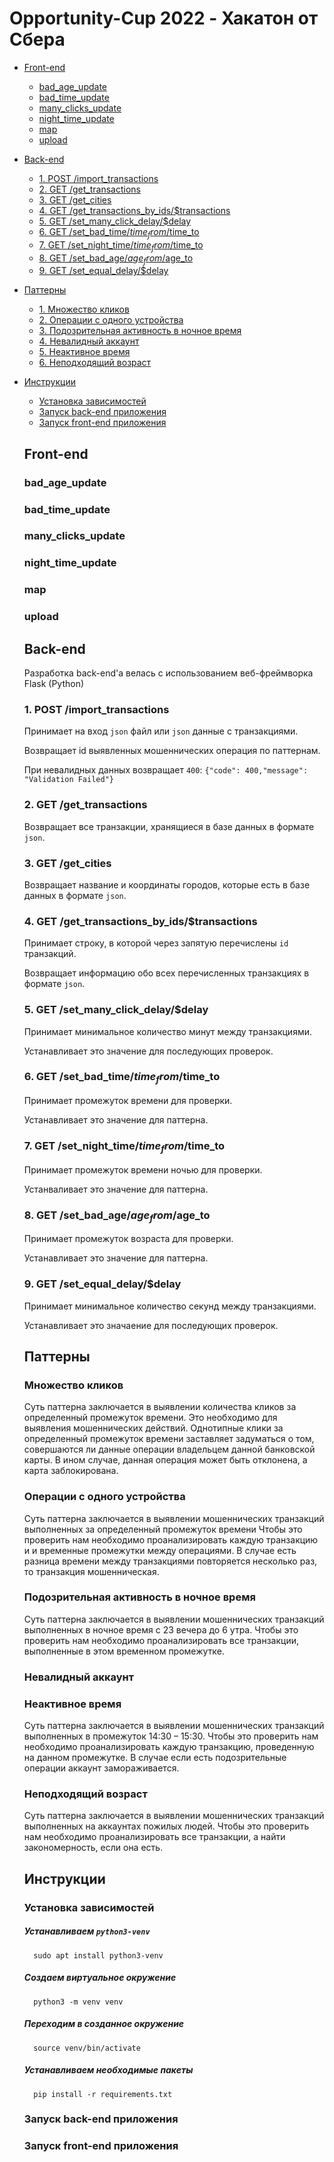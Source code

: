 # Opportunity-Cup 2022 - Хакатон от Сбера


* [Front-end](#front)
  * [bad_age_update](#bau)
  * [bad_time_update](#btu)
  * [many_clicks_update](#mcu)
  * [night_time_update](#ntu)
  * [map](#map)
  * [upload](#upload)
* [Back-end](#back)
  * [1. POST /import_transactions](#import)
  * [2. GET /get_transactions](#get_t)
  * [3. GET /get_cities](#get_c)
  * [4. GET /get_transactions_by_ids/$transactions](#get_tbi)
  * [5. GET /set_many_click_delay/$delay](#set_mcd)
  * [6. GET /set_bad_time/$time_from/$time_to](#set_bt)
  * [7. GET /set_night_time/$time_from/$time_to](#set_nt)
  * [8. GET /set_bad_age/$age_from/$age_to](#set_ba)
  * [9. GET /set_equal_delay/$delay](#set_ed)
* [Паттерны](#patterns)
  * [1. Множество кликов](#pat_1)
  * [2. Операции с одного устройства](#pat_2)
  * [3. Подозрительная активность в ночное время](#pat_3)
  * [4. Невалидный аккаунт](#pat_4)
  * [5. Неактивное время](#pat_5)
  * [6. Неподходящий возраст](#pat_6)
* [Инструкции](#instruct)
  * [Установка зависимостей](#libs)
  * [Запуск back-end приложения](#start_back)
  * [Запуск front-end приложения](#start_front)
  
  
  ## <a name="front"></a> Front-end
  ### <a name="bau"></a> bad_age_update
  ### <a name="btu"></a> bad_time_update
  ### <a name="mcu"></a> many_clicks_update
  ### <a name="ntu"></a> night_time_update
  ### <a name="map"></a> map
  ### <a name="upload"></a> upload
  ## <a name="back"></a> Back-end
  Разработка back-end'а велась с использованием веб-фреймворка Flask (Python)
  ### <a name="import"></a> 1. POST /import_transactions
  Принимает на вход `json` файл или `json` данные с транзакциями.
  
  Возвращает id выявленных мошеннических операция по паттернам.
  
  При невалидных данных возвращает `400`: `{"code": 400,"message": "Validation Failed"}`
  ### <a name="get_t"></a> 2. GET /get_transactions
  Возвращает все транзакции, хранящиеся в базе данных в формате `json`.
  ### <a name="get_c"></a> 3. GET /get_cities
  Возвращает название и координаты городов, которые есть в базе данных в формате `json`.
  ### <a name="get_tbi"></a> 4. GET /get_transactions_by_ids/$transactions
  Принимает строку, в которой через запятую перечислены `id` транзакций.
  
  Возвращает информацию обо всех перечисленных транзакциях в формате `json`.
  ### <a name="set_mcd"></a> 5. GET /set_many_click_delay/$delay
  Принимает минимальное количество минут между транзакциями.
  
  Устанавливает это значение для последующих проверок.
  ### <a name="set_bt"></a> 6. GET /set_bad_time/$time_from/$time_to
  Принимает промежуток времени для проверки.
  
  Устанавливает это значение для паттерна.
  ### <a name="set_nt"></a> 7. GET /set_night_time/$time_from/$time_to
  Принимает промежуток времени ночью для проверки.
  
  Устанваливает это значение для паттерна.
  ### <a name="set_ba"></a> 8. GET /set_bad_age/$age_from/$age_to
  Принимает промежуток возраста для проверки.
  
  Устанавливает это значение для паттерна.
  ### <a name="set_ed"></a> 9. GET /set_equal_delay/$delay
  Принимает минимальное количество секунд между транзакциями.
  
  Устанавливает это значаение для последующих проверок.
  ## <a name="patterns"></a> Паттерны
  ### <a name="pat_1"></a> Множество кликов
  Суть паттерна заключается в выявлении количества кликов за определенный промежуток времени. Это необходимо для выявления мошеннических действий.   Однотипные клики за определенный промежуток времени заставляет задуматься о том, совершаются ли данные операции владельцем данной банковской карты. В ином случае, данная операция может быть отклонена, а карта заблокирована.
  ### <a name="pat_2"></a> Операции с одного устройства
  Суть паттерна заключается в выявлении мошеннических транзакций выполненных за определенный промежуток времени Чтобы это проверить нам необходимо проанализировать каждую транзакцию и и временные промежутки между операциями. В случае есть разница времени между транзакциями повторяется несколько раз, то транзакция мошенническая.
  ### <a name="pat_3"></a> Подозрительная активность в ночное время
  Суть паттерна заключается в выявлении мошеннических транзакций выполненных в ночное время с 23 вечера до 6 утра. Чтобы это проверить нам необходимо проанализировать все транзакции, выполненные в этом временном промежутке. 
  ### <a name="pat_4"></a> Невалидный аккаунт
  
  ### <a name="pat_5"></a> Неактивное время
  Суть паттерна заключается в выявлении мошеннических транзакций выполненных в промежуток 14:30 – 15:30. Чтобы это проверить нам необходимо проанализировать каждую транзакцию, проведенную на данном промежутке. В случае если есть подозрительные операции аккаунт замораживается.
  ### <a name="pat_6"></a> Неподходящий возраст
  Суть паттерна заключается в выявлении мошеннических транзакций выполненных на аккаунтах пожилых людей. Чтобы это проверить нам необходимо проанализировать все транзакции, а найти закономерность, если она есть.
  ## <a name="instruct"></a> Инструкции
  ### <a name="libs"></a> Установка зависимостей
  ##### Устанавливаем `python3-venv`
        sudo apt install python3-venv
  ##### Создаем виртуальное окружение
        python3 -m venv venv
  ##### Переходим в созданное окружение
        source venv/bin/activate
  ##### Устанавливаем необходимые пакеты
        pip install -r requirements.txt
  ### <a name="start_back"></a> Запуск back-end приложения
  ### <a name="start_front"></a> Запуск front-end приложения
